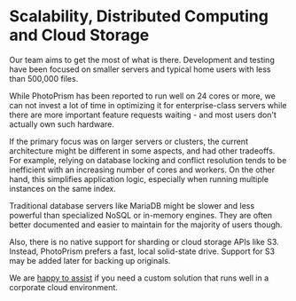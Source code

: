 # Scalability, Distributed Computing and Cloud Storage 

Our team aims to get the most of what is there.
Development and testing have been focused on smaller servers and typical home users with 
less than 500,000 files.

While PhotoPrism has been reported to run well on 24 cores or more, we can not invest a 
lot of time in optimizing it for enterprise-class servers while there are more important 
feature requests waiting - and most users don't actually own such hardware.

If the primary focus was on larger servers or clusters, the current architecture might
be different in some aspects, and had other tradeoffs.
For example, relying on database locking and conflict resolution tends 
to be inefficient with an increasing number of cores and workers.
On the other hand, this simplifies application logic, 
especially when running multiple instances on the same index.

Traditional database servers like MariaDB might be slower and less powerful 
than specialized NoSQL or in-memory engines. They are often better documented and easier 
to maintain for the majority of users though.

Also, there is no native support for sharding or cloud storage APIs like S3. 
Instead, PhotoPrism prefers a fast, local solid-state drive. Support for S3 may be
added later for backing up originals.

We are [happy to assist](https://photoprism.app/contact) if you need a custom solution 
that runs well in a corporate cloud environment.
